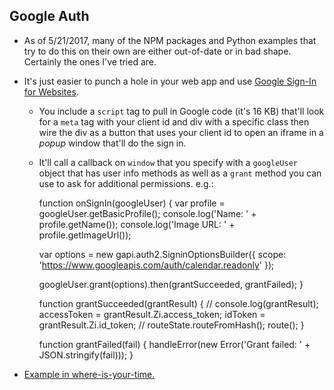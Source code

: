 Google Auth
---------

- As of 5/21/2017, many of the NPM packages and Python examples that try to do this on their own are either out-of-date or in bad shape. Certainly the ones I've tried are.
- It's just easier to punch a hole in your web app and use [Google Sign-In for Websites](https://developers.google.com/identity/sign-in/web/sign-in).
  - You include a `script` tag to pull in Google code (it's 16 KB) that'll look for a `meta` tag with your client id and div with a specific class then wire the div as a button that uses your client id to open an iframe in a *popup* window that'll do the sign in.
  - It'll call a callback on `window` that you specify with a `googleUser` object that has user info methods as well as a `grant` method you can use to ask for additional permissions. e.g.:
  
    function onSignIn(googleUser) {
      var profile = googleUser.getBasicProfile();
      console.log('Name: ' + profile.getName());
      console.log('Image URL: ' + profile.getImageUrl());

      var options = new gapi.auth2.SigninOptionsBuilder({
        scope: 'https://www.googleapis.com/auth/calendar.readonly'
      });

      googleUser.grant(options).then(grantSucceeded, grantFailed);
    }
    
    function grantSucceeded(grantResult) {
      // console.log(grantResult);
      accessToken = grantResult.Zi.access_token;
      idToken = grantResult.Zi.id_token;
      // routeState.routeFromHash();
      route();
    }

    function grantFailed(fail) {
      handleError(new Error('Grant failed: ' + JSON.stringify(fail)));
    }    

- [Example in where-is-your-time.](https://github.com/jimkang/where-is-your-time/blob/gh-pages/app.js)
